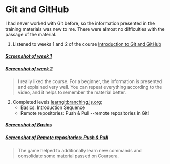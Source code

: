 # Git and GitHub
I had never worked with Git before, so the information presented in the training materials was new to me. There were almost no difficulties with the passage of the material.
1. Listened to weeks 1 and 2 of the course [Introduction to Git and GitHub](https://www.coursera.org/learn/introduction-git-github)
##### [Screenshot of week 1](https://github.com/Anid-Diana/kottans-frontend/blob/main/git-basics/img-1.png)
##### [Screenshot of week 2](https://github.com/Anid-Diana/kottans-frontend/blob/main/git-basics/img-2.png)
> I really liked the course. For a beginner, the information is presented and explained very well. You can repeat everything according to the video, and it helps to remember the material better. 
2. Completed levels [learngitbranching.js.org:](https://learngitbranching.js.org/?locale=uk)
   - Basics: Introduction Sequence
   - Remote repositories: Push & Pull --remote repositories in Git!
##### [Screenshot of Basics](https://github.com/Anid-Diana/kottans-frontend/blob/main/git-basics/img-3.png)
##### [Screenshot of Remote repositories: Push & Pull](https://github.com/Anid-Diana/kottans-frontend/blob/main/git-basics/img-4.png)
>The game helped to additionally learn new commands and consolidate some material passed on Coursera.


